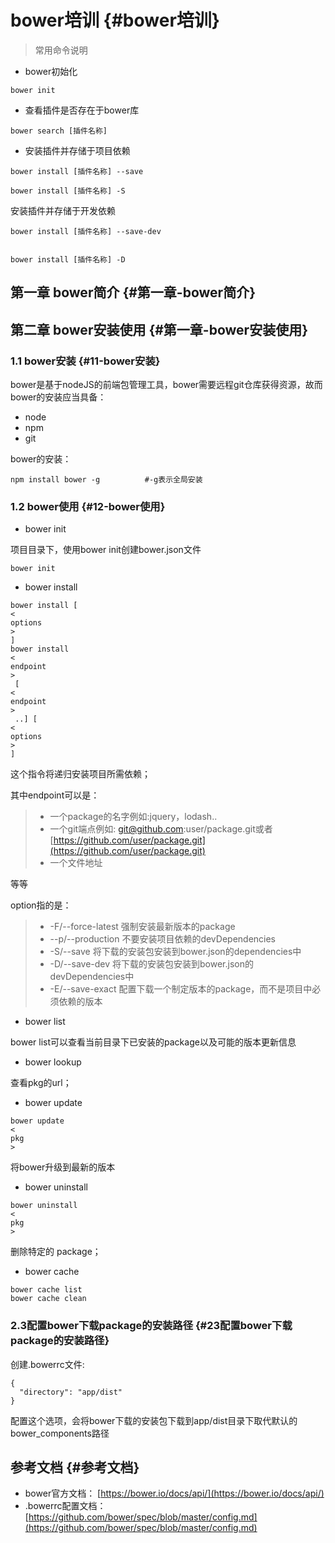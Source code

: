# bower培训 {#bower培训}

> 常用命令说明

* bower初始化

```
bower init
```

* 查看插件是否存在于bower库

```
bower search [插件名称]
```

* 安装插件并存储于项目依赖

```
bower install [插件名称] --save

bower install [插件名称] -S
```

安装插件并存储于开发依赖

```
bower install [插件名称] --save-dev


bower install [插件名称] -D
```

## 第一章 bower简介 {#第一章-bower简介}

## 第二章 bower安装使用 {#第一章-bower安装使用}

### 1.1 bower安装 {#11-bower安装}

bower是基于nodeJS的前端包管理工具，bower需要远程git仓库获得资源，故而bower的安装应当具备：

* node
* npm
* git

bower的安装：

```
npm install bower -g          #-g表示全局安装
```

### 1.2 bower使用 {#12-bower使用}

* bower init

项目目录下，使用bower init创建bower.json文件

```
bower init
```

* bower install

```
bower install [
<
options
>
]
bower install 
<
endpoint
>
 [
<
endpoint
>
 ..] [
<
options
>
]
```

这个指令将递归安装项目所需依赖；

其中endpoint可以是：

> * 一个package的名字例如:jquery，lodash..
> * 一个git端点例如: git@github.com:user/package.git或者
>   [https://github.com/user/package.git](https://github.com/user/package.git)
> * 一个文件地址

等等

option指的是：

> * -F/--force-latest 强制安装最新版本的package
> * --p/--production 不要安装项目依赖的devDependencies
> * -S/--save 将下载的安装包安装到bower.json的dependencies中
> * -D/--save-dev 将下载的安装包安装到bower.json的devDependencies中
> * -E/--save-exact 配置下载一个制定版本的package，而不是项目中必须依赖的版本

* bower list

bower list可以查看当前目录下已安装的package以及可能的版本更新信息

* bower lookup

查看pkg的url；

* bower update

```
bower update 
<
pkg
>
```

将bower升级到最新的版本

* bower uninstall

```
bower uninstall 
<
pkg
>
```

删除特定的 package；

* bower cache

```
bower cache list
bower cache clean
```

### 2.3配置bower下载package的安装路径 {#23配置bower下载package的安装路径}

创建.bowerrc文件:

```
{
  "directory": "app/dist"
}
```

配置这个选项，会将bower下载的安装包下载到app/dist目录下取代默认的bower\_components路径

## 参考文档 {#参考文档}

* bower官方文档：
  [https://bower.io/docs/api/](https://bower.io/docs/api/)
* .bowerrc配置文档：
  [https://github.com/bower/spec/blob/master/config.md](https://github.com/bower/spec/blob/master/config.md)



